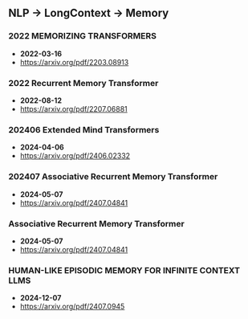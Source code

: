 ## NLP -> LongContext -> Memory


### 2022 MEMORIZING TRANSFORMERS
- **2022-03-16**
- https://arxiv.org/pdf/2203.08913
### 2022 Recurrent Memory Transformer
- **2022-08-12**
- https://arxiv.org/pdf/2207.06881
### 202406 Extended Mind Transformers
- **2024-04-06**
- https://arxiv.org/pdf/2406.02332
### 202407 Associative Recurrent Memory Transformer
- **2024-05-07**
- https://arxiv.org/pdf/2407.04841
### Associative Recurrent Memory Transformer
- **2024-05-07**
- https://arxiv.org/pdf/2407.04841
### HUMAN-LIKE EPISODIC MEMORY FOR INFINITE CONTEXT LLMS
- **2024-12-07**
- https://arxiv.org/pdf/2407.0945